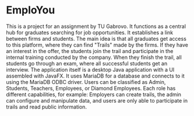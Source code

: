 # EmploYou
This is a project for an assignment by TU Gabrovo. It functions as a central hub for graduates searching for job opportunities. It establishes a link between firms and students. The main idea is that all graduates get access to this platform, where they can find "Trails" made by the firms. If they have an interest in the offer, the students join the trail and participate in the internal training conducted by the company. When they finish the trail, all students go through an exam, where all successful students get an interview.     The application itself is a desktop Java application with a UI assembled with JavaFX. It uses MariaDB for a database and connects to it using the MariaDB ODBC driver. Users can be classified as Admin, Students, Teachers, Employees, or Diamond Employees. Each role has different capabilities, for example: Employers can create trails, the admin can configure and manipulate data, and users are only able to participate in trails and read public information.
